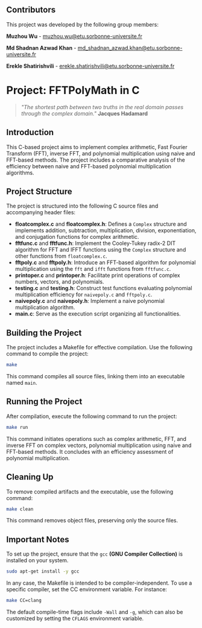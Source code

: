 ## Contributors
This project was developed by the following group members:

**Muzhou Wu** - muzhou.wu@etu.sorbonne-universite.fr

**Md Shadnan Azwad Khan** - md_shadnan_azwad.khan@etu.sorbonne-universite.fr

**Erekle Shatirishvili** - erekle.shatirishvili@etu.sorbonne-universite.fr

# Project: FFTPolyMath in C

> *"The shortest path between two truths in the real domain passes through the complex domain."*
**Jacques Hadamard**

## Introduction
This C-based project aims to implement complex arithmetic, Fast Fourier Transform (FFT), inverse FFT, and polynomial multiplication using naive and FFT-based methods. The project includes a comparative analysis of the efficiency between naive and FFT-based polynomial multiplication algorithms.

## Project Structure
The project is structured into the following C source files and accompanying header files:
- **floatcomplex.c** and **floatcomplex.h**: Defines a `Complex` structure and implements addition, subtraction, multiplication, division, exponentiation, and conjugation functions for complex arithmetic.
- **fftfunc.c** and **fftfunc.h**: Implement the Cooley-Tukey radix-2 DIT algorithm for FFT and IFFT functions using the `Complex` structure and other functions from `floatcomplex.c`.
- **fftpoly.c** and **fftpoly.h**: Introduce an FFT-based algorithm for polynomial multiplication using the `fft` and `ifft` functions from `fftfunc.c`.
- **printoper.c** and **printoper.h**: Facilitate print operations of complex numbers, vectors, and polynomials.
- **testing.c** and **testing.h**: Construct test functions evaluating polynomial multiplication efficiency for `naivepoly.c` and `fftpoly.c`.
- **naivepoly.c** and **naivepoly.h**: Implement a naive polynomial multiplication algorithm.
- **main.c**: Serve as the execution script organizing all functionalities.

## Building the Project
The project includes a Makefile for effective compilation. Use the following command to compile the project:
```bash
make
```
This command compiles all source files, linking them into an executable named `main`.

## Running the Project
After compilation, execute the following command to run the project:
```bash
make run
```
This command initiates operations such as complex arithmetic, FFT, and inverse FFT on complex vectors, polynomial multiplication using naive and FFT-based methods. It concludes with an efficiency assessment of polynomial multiplication.

## Cleaning Up
To remove compiled artifacts and the executable, use the following command:
```bash
make clean
```
This command removes object files, preserving only the source files.

## Important Notes
To set up the project, ensure that the `gcc` **(GNU Compiler Collection)** is installed on your system.
```bash
sudo apt-get install -y gcc
```
In any case, the Makefile is intended to be compiler-independent. To use a specific compiler, set the CC environment variable. For instance:
```bash
make CC=clang
```
The default compile-time flags include `-Wall` and `-g`, which can also be customized by setting the `CFLAGS` environment variable.
